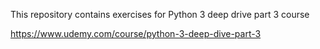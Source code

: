 This repository contains exercises for
Python 3 deep drive part 3 course

https://www.udemy.com/course/python-3-deep-dive-part-3